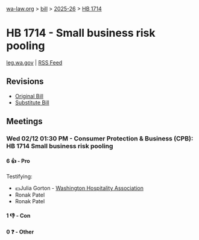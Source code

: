 [wa-law.org](/) > [bill](/bill/) > [2025-26](/bill/2025-26/) > [HB 1714](/bill/2025-26/hb/1714/)

# HB 1714 - Small business risk pooling
[leg.wa.gov](https://app.leg.wa.gov/billsummary?BillNumber=1714&Year=2025&Initiative=false) | [RSS Feed](./rss.xml)

## Revisions
* [Original Bill](1/)
* [Substitute Bill](S/)

## Meetings
### Wed 02/12 01:30 PM - Consumer Protection & Business (CPB): HB 1714 Small business risk pooling
#### 6 👍 - Pro
Testifying:
* 💵Julia Gorton - [Washington Hospitality Association](/org/washington_hospitality_association/)
* Ronak Patel
* Ronak Patel

#### 1 👎 - Con

#### 0 ❓ - Other
